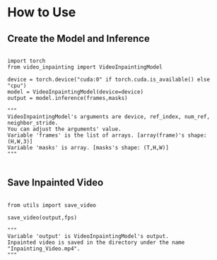 # How to Use

## Create the Model and Inference
<pre>
<code>
import torch
from video_inpainting import VideoInpaintingModel

device = torch.device("cuda:0" if torch.cuda.is_available() else "cpu")
model = VideoInpaintingModel(device=device)
output = model.inference(frames,masks)

"""
VideoInpaintingModel's arguments are device, ref_index, num_ref, neighbor_stride.
You can adjust the arguments' value.
Variable 'frames' is the list of arrays. [array(frame)'s shape: (H,W,3)]  
Variable 'masks' is array. [masks's shape: (T,H,W)]
"""
</code>
</pre>

## Save Inpainted Video
<pre>
<code>
from utils import save_video

save_video(output,fps)

"""
Variable 'output' is VideoInpaintingModel's output. 
Inpainted video is saved in the directory under the name "Inpainting_Video.mp4". 
"""
</code>
</pre>
